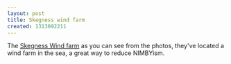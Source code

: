 ```yaml
---
layout: post
title: Skegness wind farm
created: 1313092211
---
```

<p>The <a href="http://www.skegnesspier.co.uk/windfarm.html" target="_blank">Skegness Wind farm</a> as you can see from the photos, they&#39;ve located a wind farm in the sea, a great way to reduce NIMBYism.</p>

